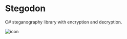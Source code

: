 # Stegodon
C# steganography library with encryption and decryption.



![icon](https://github.com/2alf/Stegodon/assets/113948114/19a39ef0-98a8-477c-8657-8dc4412f13fa)
